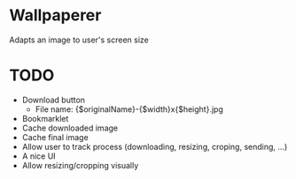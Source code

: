 # Wallpaperer

Adapts an image to user's screen size

# TODO

- Download button
  - File name: {$originalName}-{$width}x{$height}.jpg
- Bookmarklet
- Cache downloaded image
- Cache final image
- Allow user to track process (downloading, resizing, croping, sending, ...)
- A nice UI
- Allow resizing/cropping visually
